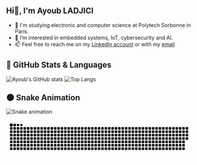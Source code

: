 ## Hi👋, I'm Ayoub LADJICI

- 🎒 I'm studying electronic and computer science at Polytech Sorbonne in Paris.
- 👀 I’m interested in embedded systems, IoT, cybersecurity and AI.
- 📫 Feel free to reach me on my [LinkedIn account](https://www.linkedin.com/in/ayoub-ladjici-560528238/) or with my [email](ayoub.ladjici@outlook.com)

## 🚀 GitHub Stats & Languages

![Ayoub's GitHub stats](https://github-readme-stats.vercel.app/api?username=AyoubLADJICI&show_icons=true&theme=radical&hide_border=true)
![Top Langs](https://github-readme-stats.vercel.app/api/top-langs/?username=AyoubLADJICI&layout=compact&theme=radical&hide_border=true)

## 🌑 Snake Animation

![Snake animation](https://github.com/AyoubLADJICI/AyoubLADJICI/blob/output/github-contribution-grid-snake.svg)







![GitHub Snake Animation Dark Mode](./dist/github-snake-dark.svg)


